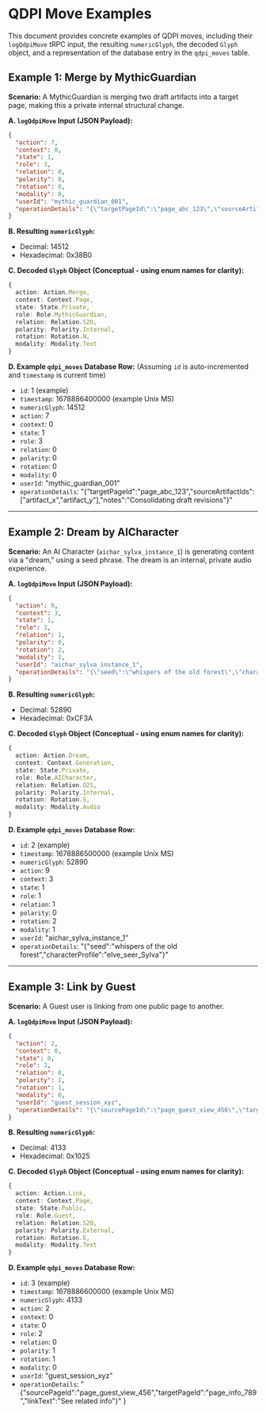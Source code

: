 # QDPI Move Examples

This document provides concrete examples of QDPI moves, including their `logQdpiMove` tRPC input, the resulting `numericGlyph`, the decoded `Glyph` object, and a representation of the database entry in the `qdpi_moves` table.

## Example 1: Merge by MythicGuardian

**Scenario:** A MythicGuardian is merging two draft artifacts into a target page, making this a private internal structural change.

**A. `logQdpiMove` Input (JSON Payload):**
```json
{
  "action": 7,
  "context": 0,
  "state": 1,
  "role": 3,
  "relation": 0,
  "polarity": 0,
  "rotation": 0,
  "modality": 0,
  "userId": "mythic_guardian_001",
  "operationDetails": "{\"targetPageId\":\"page_abc_123\",\"sourceArtifactIds\":[\"artifact_x\",\"artifact_y\"],\"notes\":\"Consolidating draft revisions\"}"
}
```

**B. Resulting `numericGlyph`:**
- Decimal: 14512
- Hexadecimal: 0x38B0

**C. Decoded `Glyph` Object (Conceptual - using enum names for clarity):**
```typescript
{
  action: Action.Merge,
  context: Context.Page,
  state: State.Private,
  role: Role.MythicGuardian,
  relation: Relation.S2O,
  polarity: Polarity.Internal,
  rotation: Rotation.N,
  modality: Modality.Text
}
```

**D. Example `qdpi_moves` Database Row:**
(Assuming `id` is auto-incremented and `timestamp` is current time)
- `id`: 1 (example)
- `timestamp`: 1678886400000 (example Unix MS)
- `numericGlyph`: 14512
- `action`: 7
- `context`: 0
- `state`: 1
- `role`: 3
- `relation`: 0
- `polarity`: 0
- `rotation`: 0
- `modality`: 0
- `userId`: "mythic_guardian_001"
- `operationDetails`: "{\"targetPageId\":\"page_abc_123\",\"sourceArtifactIds\":[\"artifact_x\",\"artifact_y\"],\"notes\":\"Consolidating draft revisions\"}"

---

## Example 2: Dream by AICharacter

**Scenario:** An AI Character (`aichar_sylva_instance_1`) is generating content via a "dream," using a seed phrase. The dream is an internal, private audio experience.

**A. `logQdpiMove` Input (JSON Payload):**
```json
{
  "action": 9,
  "context": 3,
  "state": 1,
  "role": 1,
  "relation": 1,
  "polarity": 0,
  "rotation": 2,
  "modality": 1,
  "userId": "aichar_sylva_instance_1",
  "operationDetails": "{\"seed\":\"whispers of the old forest\",\"characterProfile\":\"elve_seer_Sylva\"}"
}
```

**B. Resulting `numericGlyph`:**
- Decimal: 52890
- Hexadecimal: 0xCF3A

**C. Decoded `Glyph` Object (Conceptual - using enum names for clarity):**
```typescript
{
  action: Action.Dream,
  context: Context.Generation,
  state: State.Private,
  role: Role.AICharacter,
  relation: Relation.O2S,
  polarity: Polarity.Internal,
  rotation: Rotation.S,
  modality: Modality.Audio
}
```

**D. Example `qdpi_moves` Database Row:**
- `id`: 2 (example)
- `timestamp`: 1678886500000 (example Unix MS)
- `numericGlyph`: 52890
- `action`: 9
- `context`: 3
- `state`: 1
- `role`: 1
- `relation`: 1
- `polarity`: 0
- `rotation`: 2
- `modality`: 1
- `userId`: "aichar_sylva_instance_1"
- `operationDetails`: "{\"seed\":\"whispers of the old forest\",\"characterProfile\":\"elve_seer_Sylva\"}"

---

## Example 3: Link by Guest

**Scenario:** A Guest user is linking from one public page to another.

**A. `logQdpiMove` Input (JSON Payload):**
```json
{
  "action": 2,
  "context": 0,
  "state": 0,
  "role": 2,
  "relation": 0,
  "polarity": 1,
  "rotation": 1,
  "modality": 0,
  "userId": "guest_session_xyz",
  "operationDetails": "{\"sourcePageId\":\"page_guest_view_456\",\"targetPageId\":\"page_info_789\",\"linkText\":\"See related info\"}"
}
```

**B. Resulting `numericGlyph`:**
- Decimal: 4133
- Hexadecimal: 0x1025

**C. Decoded `Glyph` Object (Conceptual - using enum names for clarity):**
```typescript
{
  action: Action.Link,
  context: Context.Page,
  state: State.Public,
  role: Role.Guest,
  relation: Relation.S2O,
  polarity: Polarity.External,
  rotation: Rotation.E,
  modality: Modality.Text
}
```

**D. Example `qdpi_moves` Database Row:**
- `id`: 3 (example)
- `timestamp`: 1678886600000 (example Unix MS)
- `numericGlyph`: 4133
- `action`: 2
- `context`: 0
- `state`: 0
- `role`: 2
- `relation`: 0
- `polarity`: 1
- `rotation`: 1
- `modality`: 0
- `userId`: "guest_session_xyz"
- `operationDetails`: "{\"sourcePageId\":\"page_guest_view_456\",\"targetPageId\":\"page_info_789\",\"linkText\":\"See related info\"}"
}
```
